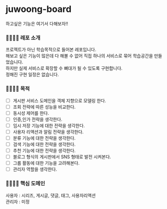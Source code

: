 # juwoong-board
하고싶은 기능은 여기서 다해보자!!

### 👨‍👩‍👦‍👦 레포 소개
프로젝트가 아닌 학습목적으로 들어본 레포입니다.</br>
해보고 싶은 기능이 많은데 다 해볼 수 없어 직접 하나의 서비스로 묶어 학습공간을 만들었습니다.</br>
하지만 실제 서비스로 확장할 수 뼈대가 될 수 있도록 구현합니다.</br>
정해진 구현 일정은 없습니다.</br>



### 👨‍👩‍👦‍👦 목적
- [ ] 게시판 서비스 도메인을 객체 지향으로 모델링 한다. 
- [ ] 조회 전략에 따른 성능을 비교한다.
- [ ] 동시성 제어를 한다.
- [ ] 인증,인가 전략을 생각한다.
- [ ] 임시 저장 기능에 대한 전략을 생각한다.
- [ ] 사용자 리액션과 알림 전략을 생각한다.
- [ ] 분류 기능에 대한 전략을 생각한다.
- [ ] 검색 기능에 대한 전략을 생각한다.
- [ ] 추천 기능에 대한 전략을 생각한다.
- [ ] 블로그 형식의 게시판에서 SNS 형태로 발전 시켜본다.
- [ ] 그룹 활동에 대한 기능을 고려해본다.
- [ ] 관리자 역할을 생각한다.

### 👨‍👩‍👦‍👦 핵심 도메인
사용자 : 시리즈, 게시글, 댓글, 태그, 사용자리액션 </br>
관리자 : 미정

